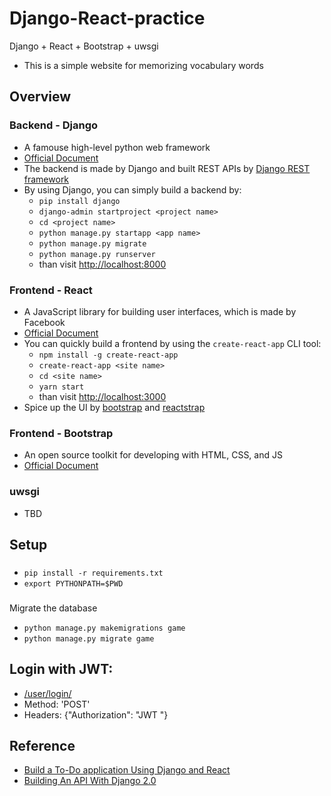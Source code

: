 # Django-React-practice

Django + React + Bootstrap + uwsgi
- This is a simple website for memorizing vocabulary words

## Overview
### Backend - Django
- A famouse high-level python web framework
- [Official Document](https://www.djangoproject.com/start/overview/)
- The backend is made by Django and built REST APIs by [Django REST framework](https://www.django-rest-framework.org/)
- By using Django, you can simply build a backend by:
    - `pip install django`
    - `django-admin startproject <project name>`
    - `cd <project name>`
    - `python manage.py startapp <app name>`
    - `python manage.py migrate`
    - `python manage.py runserver`
    - than visit [http://localhost:8000](http://localhost:8000)

### Frontend - React
- A JavaScript library for building user interfaces, which is made by Facebook
- [Official Document](https://reactjs.org/)
- You can quickly build a frontend by using the `create-react-app` CLI tool:
    - `npm install -g create-react-app`
    - `create-react-app <site name>`
    - `cd <site name>`
    - `yarn start`
    - than visit [http://localhost:3000](http://localhost:3000)
- Spice up the UI by [bootstrap](https://www.npmjs.com/package/bootstrap) and [reactstrap](https://reactstrap.github.io/)

### Frontend - Bootstrap
- An open source toolkit for developing with HTML, CSS, and JS
- [Official Document](https://getbootstrap.com/)

### uwsgi
- TBD

## Setup
###
- `pip install -r requirements.txt`
- `export PYTHONPATH=$PWD`

###
Migrate the database
- `python manage.py makemigrations game`
- `python manage.py migrate game`

## Login with JWT:
- [/user/login/](/user/login/)
- Method: 'POST'
- Headers: {"Authorization": "JWT <your jwt_token>"}

## Reference
- [Build a To-Do application Using Django and React](https://scotch.io/tutorials/build-a-to-do-application-using-django-and-react#toc-setting-up-the-apis)
- [Building An API With Django 2.0](https://tag1consulting.com/blog/building-api-django-20-part-i)
